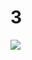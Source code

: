 # 3
<img src="https://user-images.githubusercontent.com/90887934/155951129-6e092815-b55b-4080-9c9b-df17a576f8ac.png">


